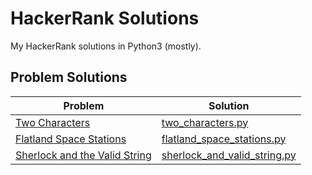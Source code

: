 # HackerRank Solutions

My HackerRank solutions in Python3 (mostly).

## Problem Solutions

Problem | Solution
--- | ---
[Two Characters](https://www.hackerrank.com/challenges/two-characters/problem) | [two_characters.py](python3/algorithms/two_characters.py)
[Flatland Space Stations](https://www.hackerrank.com/challenges/flatland-space-stations/problem) | [flatland_space_stations.py](python3/algorithms/flatland_space_stations.py)
[Sherlock and the Valid String](https://www.hackerrank.com/challenges/sherlock-and-valid-string/problem) | [sherlock_and_valid_string.py](python3/algorithms/sherlock_and_valid_string.py)
